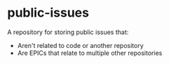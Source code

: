 # public-issues
A repository for storing public issues that:

* Aren't related to code or another repository
* Are EPICs that relate to multiple other repositories
